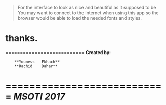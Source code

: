 >For the  interface to  look
as nice and beautiful as it
supposed to be You may want
to connect to the  internet
when using  this app so the
browser  would  be  able to
load  the needed  fonts and 
styles.

# thanks.
===========================
**Created by:**
```
	**Youness	Fkhach**
	**Rachid	Dahar**
```
===========================
    *MSOTI 2017*
===========================
